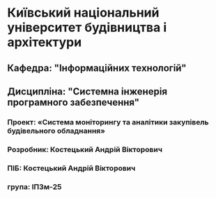 # Київський національний університет будівництва i архітектури
## Кафедра: "Інформаційних технологій"
## Дисципліна: "Системна інженерія програмного забезпечення" 
### Проект: «Система моніторингу та аналітики закупівель будівельного обладнання»
### Розробник: Костецький Андрій Вікторович
### ПІБ: Костецький Андрій Вікторович
### група: ІПЗм-25
